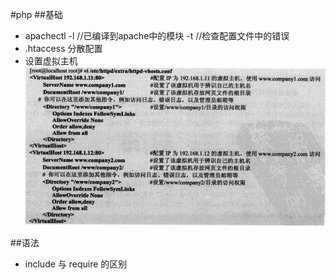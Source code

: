 #php
##基础
* apachectl 
	-l   //已编译到apache中的模块
	-t   //检查配置文件中的错误
*  .htaccess 分散配置
* 设置虚拟主机
![设置虚拟主机](/img/virtualhost.png)

##语法
* include 与 require 的区别 